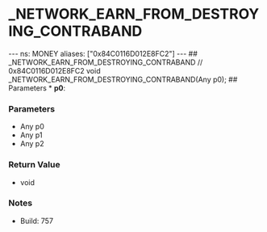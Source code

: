 # _NETWORK_EARN_FROM_DESTROYING_CONTRABAND

--- ns: MONEY aliases: ["0x84C0116D012E8FC2"] --- ## _NETWORK_EARN_FROM_DESTROYING_CONTRABAND  // 0x84C0116D012E8FC2 void _NETWORK_EARN_FROM_DESTROYING_CONTRABAND(Any p0);  ## Parameters * **p0**:

### Parameters
* Any p0
* Any p1
* Any p2

### Return Value
* void

### Notes
* Build: 757

